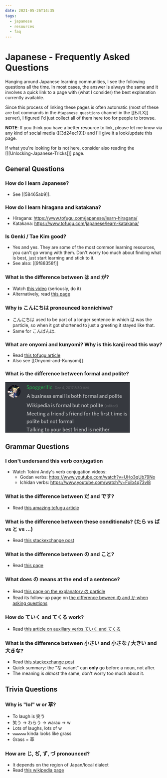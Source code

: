 ```yaml
---
date: 2021-05-26T14:35
tags:
  - japanese
  - resources
  - faq
---
```


# Japanese - Frequently Asked Questions

Hanging around Japanese learning communities, I see the following questions all
the time. In most cases, the answer is always the same and it involves a quick
link to a page with (what I consider) the best explanation currently available.

Since this process of linking these pages is often automatic (most of these are
bot commands in the `#japanese_questions` channel in the [[EJLX]] server), I
figured I'd just collect all of them here too for people to browse.

**NOTE**: If you think you have a better resource to link, please let me know
via any kind of social media ([[3d24ec19]]) and I'll give it a look/update this
page.

If what you're looking for is not here, consider also reading the
[[[Unlocking-Japanese-Tricks]]] page.

## General Questions

### How do I learn Japanese?

 * See [[58465ab9]].

### How do I learn hiragana and katakana?

 * Hiragana: https://www.tofugu.com/japanese/learn-hiragana/
 * Katakana: https://www.tofugu.com/japanese/learn-katakana/

### Is Genki / Tae Kim good?

 * Yes and yes. They are some of the most common learning resources, you can't
   go wrong with them. Don't worry too much about finding what is best, just
   start learning and stick to it.
 * See also: [[9f88358f]]

### What is the difference between は and が?

 * Watch [this video](https://youtu.be/FknmUij6ZIk) (seriously, do it)
 * Alternatively, read [this page](https://konomu.github.io/wa-ga-basics)

### Why is こんにちは pronounced konnichiwa?

 * こんにちは used to be part of a longer sentence in which は was the particle,
   so when it got shortened to just a greeting it stayed like that.
 * Same for こんばんは.

### What are onyomi and kunyomi? Why is this kanji read this way?

 * Read [this tofugu article](https://www.tofugu.com/japanese/onyomi-kunyomi/)
 * Also see [[Onyomi-and-Kunyomi]]

### What is the difference between formal and polite?

<img src="./static/politeformal.png" alt="Formal vs Polite" width="400" />

## Grammar Questions

### I don't undersand this verb conjugation

 * Watch Tokini Andy's verb conjugation videos:
   * Godan verbs: https://www.youtube.com/watch?v=UHo3qUb79No
   * Ichidan verbs: https://www.youtube.com/watch?v=Fxib4q73vl8

### What is the difference between だ and です?

 * Read [this amazing tofugu article](https://www.tofugu.com/japanese/da-vs-desu-in-real-life/)

### What is the difference between these conditionals?  (たら vs ば vs と vs ...)

 * Read [this stackexchange post](https://japanese.stackexchange.com/questions/393/differences-among-%E3%81%9F%E3%82%89-%E3%81%AA%E3%82%89-%E3%82%93%E3%81%A0%E3%81%A3%E3%81%9F%E3%82%89-%E3%81%88%E3%81%B0-etc)

### What is the difference between の and こと?

 * Read [this page](https://www.wasabi-jpn.com/japanese-grammar/nominalizers-koto-and-no/)

### What does の means at the end of a sentence?

 * Read [this page on the explanatory の particle](https://www.wasabi-jpn.com/japanese-grammar/explanatory-noda/)
 * Read its follow-up page on [the difference beween の and か when asking questions](https://www.wasabi-jpn.com/japanese-grammar/question-markers/)

### How do ていく and てくる work?

 * Read [this article on auxiliary verbs ていく and てくる](https://www.wasabi-jpn.com/japanese-grammar/helping-verbs/)

### What is the difference between 小さい and 小さな / 大きい and 大きな?

 * Read [this stackexchange post](https://japanese.stackexchange.com/questions/6675/adjectives-functioning-both-as-%e3%82%a4-and-%e3%83%8a-adjective)
 * Quick summary: the "な variant" can **only** go before a noun, not after.
 * The meaning is *almost* the same, don't worry too much about it.

## Trivia Questions

### Why is "lol" w or 草?

 * To laugh is 笑う
 * 笑う -> わらう -> warau -> w
 * Lots of laughs, lots of w
 * `wwwwww` kinda looks like grass
 * Grass = 草

### How are じ, ぢ, ず, づ pronounced?

 * It depends on the region of Japan/local dialect
 * Read [this wikipedia page](https://en.wikipedia.org/wiki/Yotsugana)
